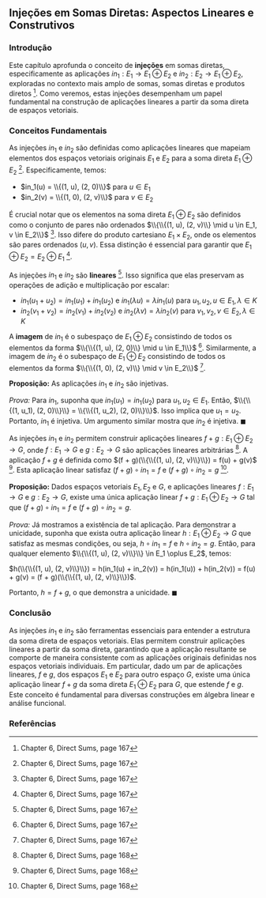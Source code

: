 ## Injeções em Somas Diretas: Aspectos Lineares e Construtivos

### Introdução
Este capítulo aprofunda o conceito de **injeções** em somas diretas, especificamente as aplicações $in_1: E_1 \rightarrow E_1 \oplus E_2$ e $in_2: E_2 \rightarrow E_1 \oplus E_2$, exploradas no contexto mais amplo de somas, somas diretas e produtos diretos [^1]. Como veremos, estas injeções desempenham um papel fundamental na construção de aplicações lineares a partir da soma direta de espaços vetoriais.

### Conceitos Fundamentais

As injeções $in_1$ e $in_2$ são definidas como aplicações lineares que mapeiam elementos dos espaços vetoriais originais $E_1$ e $E_2$ para a soma direta $E_1 \oplus E_2$ [^1]. Especificamente, temos:

*   $in_1(u) = \\{(1, u), (2, 0)\\}$ para $u \in E_1$
*   $in_2(v) = \\{(1, 0), (2, v)\\}$ para $v \in E_2$

É crucial notar que os elementos na soma direta $E_1 \oplus E_2$ são definidos como o conjunto de pares não ordenados $\\{\\{(1, u), (2, v)\\} \mid u \in E_1, v \in E_2\\}$ [^1]. Isso difere do produto cartesiano $E_1 \times E_2$, onde os elementos são pares ordenados $(u, v)$. Essa distinção é essencial para garantir que $E_1 \oplus E_2 = E_2 \oplus E_1$ [^1].

As injeções $in_1$ e $in_2$ são **lineares** [^1]. Isso significa que elas preservam as operações de adição e multiplicação por escalar:

*   $in_1(u_1 + u_2) = in_1(u_1) + in_1(u_2)$ e $in_1(\lambda u) = \lambda in_1(u)$ para $u_1, u_2, u \in E_1, \lambda \in K$
*   $in_2(v_1 + v_2) = in_2(v_1) + in_2(v_2)$ e $in_2(\lambda v) = \lambda in_2(v)$ para $v_1, v_2, v \in E_2, \lambda \in K$

A **imagem** de $in_1$ é o subespaço de $E_1 \oplus E_2$ consistindo de todos os elementos da forma $\\{\\{(1, u), (2, 0)\\} \mid u \in E_1\\}$ [^1]. Similarmente, a imagem de $in_2$ é o subespaço de $E_1 \oplus E_2$ consistindo de todos os elementos da forma $\\{\\{(1, 0), (2, v)\\} \mid v \in E_2\\}$ [^1].

**Proposição:** As aplicações $in_1$ e $in_2$ são injetivas.

*Prova:* Para $in_1$, suponha que $in_1(u_1) = in_1(u_2)$ para $u_1, u_2 \in E_1$. Então, $\\{\\{(1, u_1), (2, 0)\\}\\} = \\{\\{(1, u_2), (2, 0)\\}\\}$. Isso implica que $u_1 = u_2$. Portanto, $in_1$ é injetiva. Um argumento similar mostra que $in_2$ é injetiva. $\blacksquare$

As injeções $in_1$ e $in_2$ permitem construir aplicações lineares $f + g: E_1 \oplus E_2 \rightarrow G$, onde $f: E_1 \rightarrow G$ e $g: E_2 \rightarrow G$ são aplicações lineares arbitrárias [^2]. A aplicação $f + g$ é definida como $(f + g)(\\{\\{(1, u), (2, v)\\}\\}) = f(u) + g(v)$ [^2]. Esta aplicação linear satisfaz $(f + g) \circ in_1 = f$ e $(f + g) \circ in_2 = g$ [^2].

**Proposição:** Dados espaços vetoriais $E_1, E_2$ e $G$, e aplicações lineares $f: E_1 \rightarrow G$ e $g: E_2 \rightarrow G$, existe uma única aplicação linear $f + g: E_1 \oplus E_2 \rightarrow G$ tal que $(f + g) \circ in_1 = f$ e $(f + g) \circ in_2 = g$.

*Prova:* Já mostramos a existência de tal aplicação. Para demonstrar a unicidade, suponha que exista outra aplicação linear $h: E_1 \oplus E_2 \rightarrow G$ que satisfaz as mesmas condições, ou seja, $h \circ in_1 = f$ e $h \circ in_2 = g$. Então, para qualquer elemento $\\{\\{(1, u), (2, v)\\}\\} \in E_1 \oplus E_2$, temos:

$h(\\{\\{(1, u), (2, v)\\}\\}) = h(in_1(u) + in_2(v)) = h(in_1(u)) + h(in_2(v)) = f(u) + g(v) = (f + g)(\\{\\{(1, u), (2, v)\\}\\})$.

Portanto, $h = f + g$, o que demonstra a unicidade. $\blacksquare$

### Conclusão

As injeções $in_1$ e $in_2$ são ferramentas essenciais para entender a estrutura da soma direta de espaços vetoriais. Elas permitem construir aplicações lineares a partir da soma direta, garantindo que a aplicação resultante se comporte de maneira consistente com as aplicações originais definidas nos espaços vetoriais individuais. Em particular, dado um par de aplicações lineares, $f$ e $g$, dos espaços $E_1$ e $E_2$ para outro espaço $G$, existe uma única aplicação linear $f + g$ da soma direta $E_1 \oplus E_2$ para $G$, que estende $f$ e $g$. Este conceito é fundamental para diversas construções em álgebra linear e análise funcional.

### Referências
[^1]: Chapter 6, Direct Sums, page 167
[^2]: Chapter 6, Direct Sums, page 168

<!-- END -->